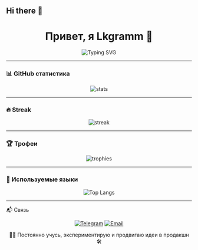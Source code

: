 ## Hi there 👋

<!-- readme start -->
<h1 align="center">Привет, я Lkgramm 👋</h1>

<p align="center">
  <img src="https://readme-typing-svg.demolab.com?font=Fira+Code&weight=500&size=24&pause=1000&color=F7F7F7&center=true&vCenter=true&width=435&lines=Python+%F0%9F%90%8D+%2B+LLM+%F0%9F%96%A5%EF%B8%8F;AI+%7C+Backend+%7C+Security;Open+Source+and+Open+Mind" alt="Typing SVG" />
</p>

---

### 📊 GitHub статистика

<p align="center">
  <img src="https://github-readme-stats.vercel.app/api?username=Lkgramm&show_icons=true&theme=github_dark&hide=stars&count_private=true" alt="stats" />
</p>

---

### 🔥 Streak

<p align="center">
  <img src="https://streak-stats.demolab.com?user=Lkgramm&theme=dark" alt="streak" />
</p>

---

### 🏆 Трофеи

<p align="center">
  <img src="https://github-profile-trophy.vercel.app/?username=Lkgramm&theme=dark_lover&margin-w=10&no-frame=true" alt="trophies" />
</p>

---

### 🧠 Используемые языки

<p align="center">
  <img src="https://github-readme-stats.vercel.app/api/top-langs/?username=Lkgramm&layout=compact&theme=github_dark" alt="Top Langs" />
</p>

---


📬 Связь
<p align="center"> <a href="https://t.me/Aleksei_ivanovskii" target="_blank"><img alt="Telegram" src="https://img.shields.io/badge/Telegram-2CA5E0?style=for-the-badge&logo=telegram&logoColor=white"/></a> <a href="mailto:aleksei.ivanovskii@yandex.ru"><img alt="Email" src="https://img.shields.io/badge/email@example.com-D14836?style=for-the-badge&logo=gmail&logoColor=white"/></a> </p>
<p align="center">🧑‍💻 Постоянно учусь, экспериментирую и продвигаю идеи в продакшн 🛠️</p> 
<!-- readme end -->

